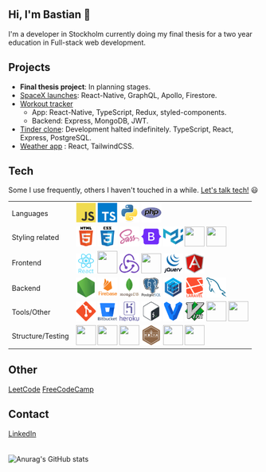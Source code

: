 ## Hi, I'm Bastian 👋
I'm a developer in Stockholm currently doing my final thesis for a two year education in Full-stack web development.

## Projects
- **Final thesis project**: In planning stages.
- <a href="https://github.com/nbdehlen/spacex" target="_blank">SpaceX launches</a>: React-Native, GraphQL, Apollo, Firestore.
-  <a href="https://github.com/nbdehlen/workout-tracker" target="_blank">Workout tracker</a>
   -  App: React-Native, TypeScript, Redux, styled-components.
   -  Backend: Express, MongoDB, JWT.
- <a href="https://github.com/lkritsimas/u10-business-idea" target="_blank">Tinder clone</a>: Development halted indefinitely. TypeScript, React, Express, PostgreSQL.
- <a href="https://github.com/nbdehlen/u09-react-weather-app" target="_blank"> Weather app</a> : React, TailwindCSS.

## Tech
Some I use frequently, others I haven't touched in a while. <a href="https://www.linkedin.com/in/bastian000" target="_blank">Let's talk tech!</a>  :smiley:
<table>
  <tr>
      <td>
    Languages
    </td>
<td>
  <a href="https://developer.mozilla.org/en-US/docs/Web/javascript" target="_blank">
    <img src="https://github.com/devicons/devicon/blob/master/icons/javascript/javascript-original.svg" width="40" height="40"/></a>
  <a href="https://www.typescriptlang.org" target="_blank">
    <img src="https://github.com/devicons/devicon/blob/master/icons/typescript/typescript-original.svg" width="40" height="40"/></a>
<a href="https://www.python.org" target="_blank">
  <img src="https://github.com/devicons/devicon/blob/master/icons/python/python-original.svg" width="40" height="40"/></a>
    <a href="https://www.php.net" target="_blank">
      <img src="https://github.com/devicons/devicon/blob/master/icons/php/php-original.svg" width="40" height="40"/></a>
   </td>
  </tr>
<tr>
    <td>
    Styling related
    </td>
<td>
<a href="https://www.w3schools.com/html" target="_blank">
  <img src="https://github.com/devicons/devicon/blob/master/icons/html5/html5-original-wordmark.svg" width="40" height="40"/></a>
<a href="https://www.w3schools.com/Css" target="_blank">
  <img src="https://github.com/devicons/devicon/blob/master/icons/css3/css3-original-wordmark.svg" width="40" height="40"/></a>
<a href="https://sass-lang.com" target="_blank">
  <img src="https://github.com/devicons/devicon/blob/master/icons/sass/sass-original.svg" width="40" height="40"/></a>
<a href="https://getbootstrap.com" target="_blank">
  <img src="https://github.com/devicons/devicon/blob/master/icons/bootstrap/bootstrap-plain.svg" width="40" height="40"/></a>
<a href="https://material-ui.com" target="_blank">
  <img src="https://github.com/devicons/devicon/blob/master/icons/materialui/materialui-original.svg" width="40" height="40"/></a>
  <a href="https://tailwindcss.com" target="_blank">
    <img src="https://www.vectorlogo.zone/logos/tailwindcss/tailwindcss-icon.svg" width="40" height="40"/></a>
  <a href="https://www.figma.com" target="_blank">
    <img src="https://upload.wikimedia.org/wikipedia/commons/3/33/Figma-logo.svg" width="40" height="40"/></a>
  </td>
  </tr>
  <tr>
    <td>
    Frontend
    </td>
  <td>
<a href="https://reactjs.org" target="_blank">
  <img src="https://github.com/devicons/devicon/blob/master/icons/react/react-original-wordmark.svg" width="40" height="40"/></a>
<a href="https://reactnative.dev" target="_blank">
  <img src="https://raw.githubusercontent.com/kristerkari/react-native-svg-transformer/HEAD/images/react-native-logo.png" width="40" height="45"/></a>
<a href="https://redux.js.org" target="_blank">
  <img src="https://github.com/devicons/devicon/blob/master/icons/redux/redux-original.svg" width="40" height="40"/></a>
    <a href="https://graphql.org" target="_blank">
      <img src="https://upload.wikimedia.org/wikipedia/commons/1/17/GraphQL_Logo.svg" width="40" height="40"/></a>
    <a href="https://jquery.com" target="_blank">
      <img src="https://github.com/devicons/devicon/blob/master/icons/jquery/jquery-original-wordmark.svg" width="40" height="40"/></a>
<a href="https://angular.io" target="_blank">
  <img src="https://github.com/devicons/devicon/blob/master/icons/angularjs/angularjs-original.svg" width="40" height="40"/></a>
  </td>
  </tr>
   <tr>
    <td>
    Backend
    </td>
  <td>
 <a href="https://nodejs.org" target="_blank">
   <img src="https://github.com/devicons/devicon/blob/master/icons/nodejs/nodejs-original.svg" width="40" height="40"/></a>
<a href="https://firebase.google.com" target="_blank">
  <img src="https://github.com/devicons/devicon/blob/master/icons/firebase/firebase-plain-wordmark.svg" width="40" height="40"/></a>
<a href="https://www.mongodb.com" target="_blank">
  <img src="https://github.com/devicons/devicon/blob/master/icons/mongodb/mongodb-original-wordmark.svg" width="40" height="40"/></a>
<a href="https://www.postgresql.org" target="_blank">
  <img src="https://github.com/devicons/devicon/blob/master/icons/postgresql/postgresql-original-wordmark.svg" width="40" height="40"/></a>
<a href="https://sequelize.org" target="_blank">
  <img src="https://github.com/devicons/devicon/blob/master/icons/sequelize/sequelize-original.svg" width="40" height="40"/></a>
<a href="https://laravel.com" target="_blank">
  <img src="https://github.com/devicons/devicon/blob/master/icons/laravel/laravel-plain-wordmark.svg" width="40" height="40"/></a>
    <a href="https://www.mysql.com" target="_blank">
      <img src="https://github.com/devicons/devicon/blob/master/icons/mysql/mysql-original.svg" width="40" height="40"/></a>
  </td>
  </tr>
    <tr>
    <td>
    Tools/Other
    </td>
  <td>
    <a href="" target="_blank">
      <img src="https://github.com/devicons/devicon/blob/master/icons/git/git-original.svg" width="40" height="40"/></a>
    <a href="" target="_blank">
      <img src="https://github.com/devicons/devicon/blob/master/icons/bitbucket/bitbucket-original-wordmark.svg" width="40" height="40"/></a>
      <a href="" target="_blank">
        <img src="https://github.com/devicons/devicon/blob/master/icons/heroku/heroku-original-wordmark.svg" width="40" height="40"/></a>
    <a href="" target="_blank">
      <img src="https://github.com/devicons/devicon/blob/master/icons/bash/bash-original.svg" width="40" height="40"/></a>
    <a href="" target="_blank">
      <img src="https://github.com/devicons/devicon/blob/master/icons/vagrant/vagrant-original.svg" width="40" height="40"/></a>
<a href="">
  <img src="https://github.com/devicons/devicon/blob/master/icons/vim/vim-original.svg" width="40" height="40"/></a>
    <a href="https://pandas.pydata.org" target="_blank">
  <img src="https://github.com/simple-icons/simple-icons/blob/master/icons/pandas.svg" width="40" height="40"/></a>
     <a href="https://matplotlib.org" target="_blank">
  <img src="https://upload.wikimedia.org/wikipedia/commons/0/01/Created_with_Matplotlib-logo.svg" width="40" height="40"/></a>
      </td>
  </tr>
    <tr>
    <td>
    Structure/Testing
    </td>
  <td>
        <a href="https://eslint.org" target="_blank">
          <img src="https://github.com/tomchen/stack-icons/blob/master/logos/eslint.svg" width="40px" height="40px"></a>
     <a href="https://prettier.io" target="_blank">
       <img src="https://github.com/bestofjs/bestofjs-webui/blob/master/public/logos/prettier.svg" width="40px" height="40px"></a>
     <a href="https://jestjs.io" target="_blank">
       <img src="https://www.vectorlogo.zone/logos/jestjsio/jestjsio-icon.svg" width="40" height="40"/></a> 
       <a href="https://mochajs.org" target="_blank">
         <img src="https://github.com/devicons/devicon/blob/master/icons/mocha/mocha-plain.svg" width="40" height="40"/></a> 
     <a href="https://www.chaijs.com" target="_blank">
       <img src="https://www.vectorlogo.zone/logos/chaijs/chaijs-icon.svg" width="40" height="40"/></a>
    <a href="https://github.com/wix/Detox" target="_blank">
      <img src="https://raw.githubusercontent.com/wix/Detox/master/docs/img/DetoxLogo.png" width="40" height="40"/></a>
     </td>
  </tr>
</table>


## Other
<a href="https://leetcode.com/nbdehlen" target="_blank">LeetCode</a> 
<a href="https://www.freecodecamp.org/nbdehlen" target="_blank">FreeCodeCamp</a> 
  
## Contact
<a href="https://www.linkedin.com/in/bastian000" target="_blank">LinkedIn</a>  
\
\
![Anurag's GitHub stats](https://github-readme-stats.vercel.app/api?username=nbdehlen&show_icons=true&theme=radical)
<!--
- 🔭 I’m currently working on ...
- 🌱 I’m currently learning ...
- 👯 I’m looking to collaborate on ...
- 🤔 I’m looking for help with ...
- 💬 Ask me about ...
- 📫 How to reach me: ...
- 😄 Pronouns: ...
- ⚡ Fun fact: ...
-->
